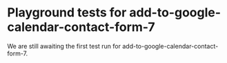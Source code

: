 # Playground tests for add-to-google-calendar-contact-form-7
We are still awaiting the first test run for add-to-google-calendar-contact-form-7.
